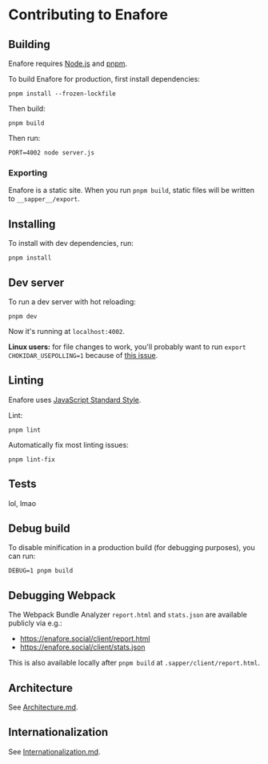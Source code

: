 # Contributing to Enafore

## Building

Enafore requires [Node.js](https://nodejs.org/en/) and [pnpm](https://pnpm.io).

To build Enafore for production, first install dependencies:

    pnpm install --frozen-lockfile

Then build:

    pnpm build

Then run:

    PORT=4002 node server.js

### Exporting

Enafore is a static site. When you run `pnpm build`, static files will be
written to `__sapper__/export`.

## Installing

To install with dev dependencies, run:

    pnpm install

## Dev server

To run a dev server with hot reloading:

    pnpm dev

Now it's running at `localhost:4002`.

**Linux users:** for file changes to work,
you'll probably want to run `export CHOKIDAR_USEPOLLING=1`
because of [this issue](https://github.com/paulmillr/chokidar/issues/237).

## Linting

Enafore uses [JavaScript Standard Style](https://standardjs.com/).

Lint:

    pnpm lint

Automatically fix most linting issues:

    pnpm lint-fix

## Tests

lol, lmao

## Debug build

To disable minification in a production build (for debugging purposes), you can run:

    DEBUG=1 pnpm build

## Debugging Webpack

The Webpack Bundle Analyzer `report.html` and `stats.json` are available publicly via e.g.:

- https://enafore.social/client/report.html
- https://enafore.social/client/stats.json

This is also available locally after `pnpm build` at `.sapper/client/report.html`.

## Architecture

See [Architecture.md](https://github.com/enafore/enafore/blob/main/docs/Architecture.md).

## Internationalization

See [Internationalization.md](https://github.com/enafore/enafore/blob/main/docs/Internationalization.md).

